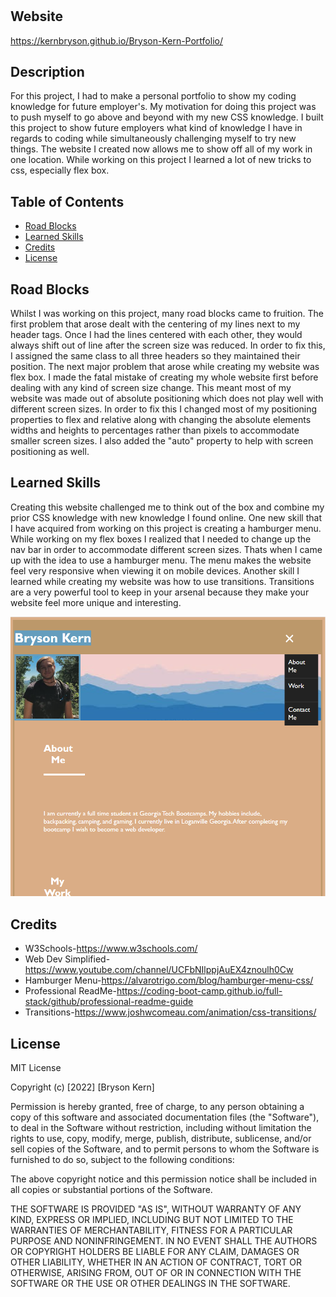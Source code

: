 # <HW2 Advanced CSS Portfolio>

## Website

https://kernbryson.github.io/Bryson-Kern-Portfolio/

## Description

For this project, I had to make a personal portfolio to show my coding knowledge for future employer's. My motivation for doing this project was to push myself to go above and beyond with my new CSS knowledge. I built this project to show future employers what kind of knowledge I have in regards to coding while simultaneously challenging myself to try new things. The website I created now allows me to show off all of my work in one location. While working on this project I learned a lot of new tricks to css, especially flex box.

## Table of Contents

- [Road Blocks](#RoadBlocks)
- [Learned Skills](#LearnedSkills)
- [Credits](#credits)
- [License](#license)

## Road Blocks

Whilst I was working on this project, many road blocks came to fruition. The first problem that arose dealt with the centering of my lines next to my header tags. Once I had the lines centered with each other, they would always shift out of line after the screen size was reduced. In order to fix this, I assigned the same class to all three headers so they maintained their position. The next major problem that arose while creating my website was flex box. I made the fatal mistake of creating my whole website first before dealing with any kind of screen size change. This meant most of my website was made out of absolute positioning which does not play well with different screen sizes. In order to fix this I changed most of my positioning properties to flex and relative along with changing the absolute elements widths and heights to percentages rather than pixels to accommodate smaller screen sizes. I also added the "auto" property to help with screen positioning as well.

## Learned Skills

Creating this website challenged me to think out of the box and combine my prior CSS knowledge with new knowledge I found online. One new skill that I have acquired from working on this project is creating a hamburger menu. While working on my flex boxes I realized that I needed to change up the nav bar in order to accommodate different screen sizes. Thats when I came up with the idea to use a hamburger menu. The menu makes the website feel very responsive when viewing it on mobile devices. Another skill I learned while creating my website was how to use transitions. Transitions are a very powerful tool to keep in your arsenal because they make your website feel more unique and interesting.

![Hamburger Menu](/Assests/Pictures/hamburger.png)

## Credits

- W3Schools-https://www.w3schools.com/
- Web Dev Simplified-https://www.youtube.com/channel/UCFbNIlppjAuEX4znoulh0Cw
- Hamburger Menu-https://alvarotrigo.com/blog/hamburger-menu-css/
- Professional ReadMe-https://coding-boot-camp.github.io/full-stack/github/professional-readme-guide
- Transitions-https://www.joshwcomeau.com/animation/css-transitions/

## License

MIT License

Copyright (c) [2022] [Bryson Kern]

Permission is hereby granted, free of charge, to any person obtaining a copy
of this software and associated documentation files (the "Software"), to deal
in the Software without restriction, including without limitation the rights
to use, copy, modify, merge, publish, distribute, sublicense, and/or sell
copies of the Software, and to permit persons to whom the Software is
furnished to do so, subject to the following conditions:

The above copyright notice and this permission notice shall be included in all
copies or substantial portions of the Software.

THE SOFTWARE IS PROVIDED "AS IS", WITHOUT WARRANTY OF ANY KIND, EXPRESS OR
IMPLIED, INCLUDING BUT NOT LIMITED TO THE WARRANTIES OF MERCHANTABILITY,
FITNESS FOR A PARTICULAR PURPOSE AND NONINFRINGEMENT. IN NO EVENT SHALL THE
AUTHORS OR COPYRIGHT HOLDERS BE LIABLE FOR ANY CLAIM, DAMAGES OR OTHER
LIABILITY, WHETHER IN AN ACTION OF CONTRACT, TORT OR OTHERWISE, ARISING FROM,
OUT OF OR IN CONNECTION WITH THE SOFTWARE OR THE USE OR OTHER DEALINGS IN THE
SOFTWARE.
